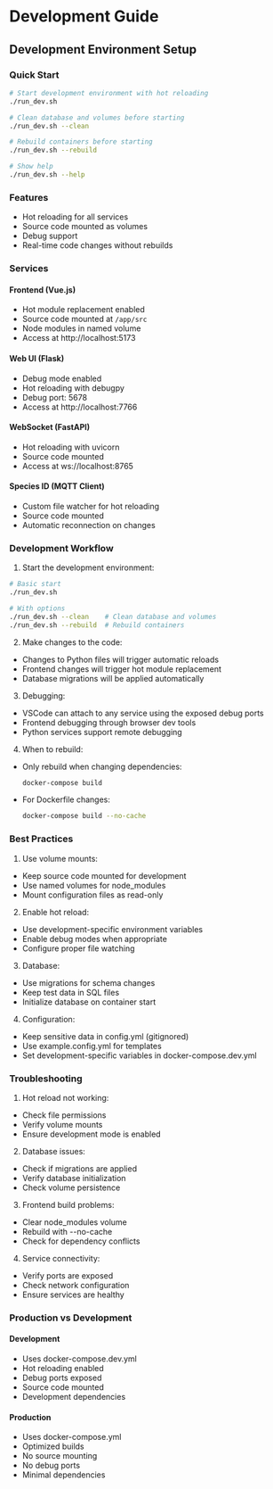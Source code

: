 # Development Guide

## Development Environment Setup

### Quick Start
```bash
# Start development environment with hot reloading
./run_dev.sh

# Clean database and volumes before starting
./run_dev.sh --clean

# Rebuild containers before starting
./run_dev.sh --rebuild

# Show help
./run_dev.sh --help
```

### Features
- Hot reloading for all services
- Source code mounted as volumes
- Debug support
- Real-time code changes without rebuilds

### Services

#### Frontend (Vue.js)
- Hot module replacement enabled
- Source code mounted at `/app/src`
- Node modules in named volume
- Access at http://localhost:5173

#### Web UI (Flask)
- Debug mode enabled
- Hot reloading with debugpy
- Debug port: 5678
- Access at http://localhost:7766

#### WebSocket (FastAPI)
- Hot reloading with uvicorn
- Source code mounted
- Access at ws://localhost:8765

#### Species ID (MQTT Client)
- Custom file watcher for hot reloading
- Source code mounted
- Automatic reconnection on changes

### Development Workflow

1. Start the development environment:
```bash
# Basic start
./run_dev.sh

# With options
./run_dev.sh --clean    # Clean database and volumes
./run_dev.sh --rebuild  # Rebuild containers
```

2. Make changes to the code:
- Changes to Python files will trigger automatic reloads
- Frontend changes will trigger hot module replacement
- Database migrations will be applied automatically

3. Debugging:
- VSCode can attach to any service using the exposed debug ports
- Frontend debugging through browser dev tools
- Python services support remote debugging

4. When to rebuild:
- Only rebuild when changing dependencies:
  ```bash
  docker-compose build
  ```
- For Dockerfile changes:
  ```bash
  docker-compose build --no-cache
  ```

### Best Practices

1. Use volume mounts:
- Keep source code mounted for development
- Use named volumes for node_modules
- Mount configuration files as read-only

2. Enable hot reload:
- Use development-specific environment variables
- Enable debug modes when appropriate
- Configure proper file watching

3. Database:
- Use migrations for schema changes
- Keep test data in SQL files
- Initialize database on container start

4. Configuration:
- Keep sensitive data in config.yml (gitignored)
- Use example.config.yml for templates
- Set development-specific variables in docker-compose.dev.yml

### Troubleshooting

1. Hot reload not working:
- Check file permissions
- Verify volume mounts
- Ensure development mode is enabled

2. Database issues:
- Check if migrations are applied
- Verify database initialization
- Check volume persistence

3. Frontend build problems:
- Clear node_modules volume
- Rebuild with --no-cache
- Check for dependency conflicts

4. Service connectivity:
- Verify ports are exposed
- Check network configuration
- Ensure services are healthy

### Production vs Development

#### Development
- Uses docker-compose.dev.yml
- Hot reloading enabled
- Debug ports exposed
- Source code mounted
- Development dependencies

#### Production
- Uses docker-compose.yml
- Optimized builds
- No source mounting
- No debug ports
- Minimal dependencies
